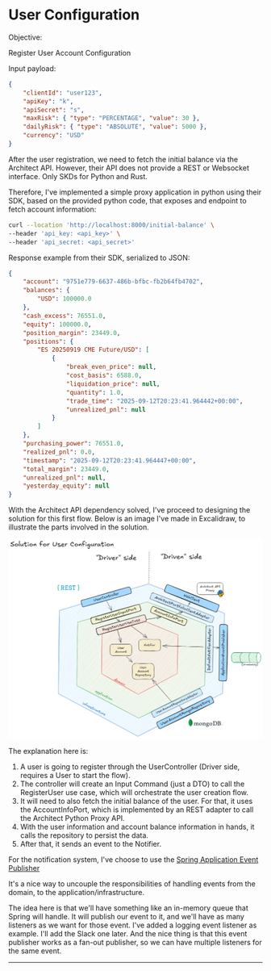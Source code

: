 # User Configuration

Objective:

Register User Account Configuration

Input payload:

```json
{
    "clientId": "user123",
    "apiKey": "k",
    "apiSecret": "s",
    "maxRisk": { "type": "PERCENTAGE", "value": 30 },
    "dailyRisk": { "type": "ABSOLUTE", "value": 5000 },
    "currency": "USD"
}
```

After the user registration, we need to fetch the initial balance via the Architect API. However, their API does not provide a REST or Websocket interface. Only SKDs for Python and Rust.

Therefore, I've implemented a simple proxy application in python using their SDK, based on the provided python code, that exposes and endpoint to fetch account information:

```bash
curl --location 'http://localhost:8000/initial-balance' \
--header 'api_key: <api_key>' \
--header 'api_secret: <api_secret>'
```

Response example from their SDK, serialized to JSON:
```json
{
    "account": "9751e779-6637-486b-bfbc-fb2b64fb4702",
    "balances": {
        "USD": 100000.0
    },
    "cash_excess": 76551.0,
    "equity": 100000.0,
    "position_margin": 23449.0,
    "positions": {
        "ES 20250919 CME Future/USD": [
            {
                "break_even_price": null,
                "cost_basis": 6588.0,
                "liquidation_price": null,
                "quantity": 1.0,
                "trade_time": "2025-09-12T20:23:41.964442+00:00",
                "unrealized_pnl": null
            }
        ]
    },
    "purchasing_power": 76551.0,
    "realized_pnl": 0.0,
    "timestamp": "2025-09-12T20:23:41.964447+00:00",
    "total_margin": 23449.0,
    "unrealized_pnl": null,
    "yesterday_equity": null
}
```

With the Architect API dependency solved, I've proceed to designing the solution for this first flow. Below is an image I've made in Excalidraw, 
to illustrate the parts involved in the solution.

![user configuration](user_configuration.png)

The explanation here is:

1. A user is going to register through the UserController (Driver side, requires a User to start the flow).
2. The controller will create an Input Command (just a DTO) to call the RegisterUser use case, which will orchestrate the user creation flow.
3. It will need to also fetch the initial balance of the user. For that, it uses the AccountInfoPort, which is implemented by an REST adapter to call the Architect Python Proxy API.
4. With the user information and account balance information in hands, it calls the repository to persist the data.
5. After that, it sends an event to the Notifier.

For the notification system, I've choose to use the [Spring Application Event Publisher](https://docs.spring.io/spring-framework/docs/current/javadoc-api/org/springframework/context/ApplicationEventPublisher.html)

It's a nice way to uncouple the responsibilities of handling events from the domain, to the application/infrastructure.

The idea here is that we'll have something like an in-memory queue that Spring will handle. It will publish our event to it, and we'll
have as many listeners as we want for those event. I've added a logging event listener as example. I'll add the Slack one later.
And the nice thing is that this event publisher works as a fan-out publisher, so we can have multiple listeners for the same event.


---



